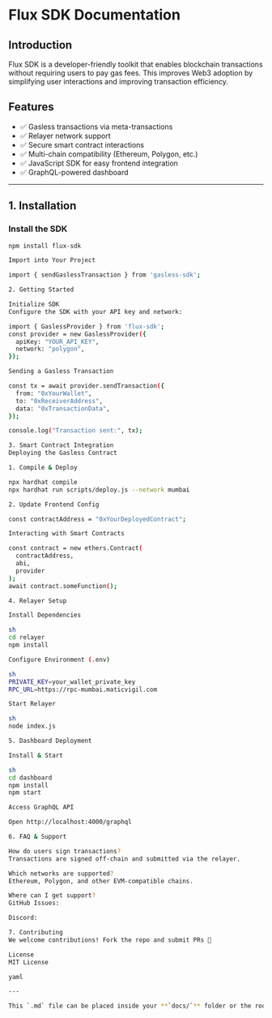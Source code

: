 # Flux SDK Documentation  

## Introduction  
Flux SDK is a developer-friendly toolkit that enables blockchain transactions without requiring users to pay gas fees. This improves Web3 adoption by simplifying user interactions and improving transaction efficiency.  

## Features  
- ✅ Gasless transactions via meta-transactions  
- ✅ Relayer network support  
- ✅ Secure smart contract interactions  
- ✅ Multi-chain compatibility (Ethereum, Polygon, etc.)  
- ✅ JavaScript SDK for easy frontend integration  
- ✅ GraphQL-powered dashboard  

---

## 1. Installation  

### Install the SDK  
```sh
npm install flux-sdk

Import into Your Project

import { sendGaslessTransaction } from 'gasless-sdk';

2. Getting Started

Initialize SDK
Configure the SDK with your API key and network:

import { GaslessProvider } from 'flux-sdk';
const provider = new GaslessProvider({
  apiKey: "YOUR_API_KEY",
  network: "polygon",
});

Sending a Gasless Transaction

const tx = await provider.sendTransaction({
  from: "0xYourWallet",
  to: "0xReceiverAddress",
  data: "0xTransactionData",
});

console.log("Transaction sent:", tx);

3. Smart Contract Integration
Deploying the Gasless Contract

1. Compile & Deploy

npx hardhat compile
npx hardhat run scripts/deploy.js --network mumbai

2. Update Frontend Config

const contractAddress = "0xYourDeployedContract";

Interacting with Smart Contracts

const contract = new ethers.Contract(
  contractAddress,
  abi,
  provider
);
await contract.someFunction();

4. Relayer Setup

Install Dependencies

sh
cd relayer
npm install

Configure Environment (.env)

sh
PRIVATE_KEY=your_wallet_private_key
RPC_URL=https://rpc-mumbai.maticvigil.com

Start Relayer

sh
node index.js

5. Dashboard Deployment

Install & Start

sh
cd dashboard
npm install
npm start

Access GraphQL API

Open http://localhost:4000/graphql

6. FAQ & Support

How do users sign transactions?
Transactions are signed off-chain and submitted via the relayer.

Which networks are supported?
Ethereum, Polygon, and other EVM-compatible chains.

Where can I get support?
GitHub Issues: 

Discord:

7. Contributing
We welcome contributions! Fork the repo and submit PRs 🚀

License
MIT License

yaml

---

This `.md` file can be placed inside your **`docs/`** folder or the root directory of your repository. Let me know if you need modifications! 🚀
